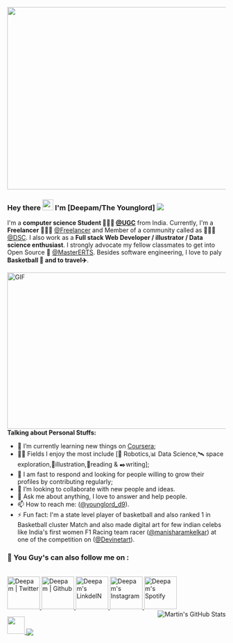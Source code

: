 <p align="center">
<img align="center" alt="GIF" src="https://user-images.githubusercontent.com/43116024/91091911-ecb37480-e674-11ea-827c-1a47e6e9e77f.gif" width="1020" height="420" />
</p>

### Hey there <img src="https://media.giphy.com/media/hvRJCLFzcasrR4ia7z/giphy.gif" width="25px"> I'm [Deepam/The Younglord] ![](https://visitor-badge.glitch.me/badge?page_id=theyounglord)
I'm a **computer science Student 👨🏽‍💼 [@UGC](https://www.ugc.ac.in/)** from India. Currently, I'm a **Freelancer** 👨🏽‍💻 [@Freelancer](https://www.freelancer.com/) and Member of a community called as 👨🏽‍💼[@DSC](https://dsccu.in/). I also work as a **Full stack Web Developer / illustrator / Data science enthusiast**. I strongly advocate my fellow classmates to get into Open Source 📢 [@MasterERTS](https://github.com/MasterERTS). Besides software engineering, I love to paly **Basketball :basketball: and to travel:airplane:**.

<img align="right" alt="GIF" src="https://user-images.githubusercontent.com/43116024/91599470-04943c80-e984-11ea-906d-ad345e49fbc4.gif" width="550" height="360" />

**Talking about Personal Stuffs:**

- 📖 I’m currently learning new things on [Coursera](https://www.coursera.org);
- 🤹🏽 Fields I enjoy the most include [🤖 Robotics,📊 Data Science,:artificial_satellite: space exploration,:tropical_fish:illustration,:open_book:reading & :black_nib:writing];
- 💬 I am fast to respond and looking for people willing to grow their profiles by contributing regularly;
- 👯 I’m looking to collaborate with new people and ideas.
- 💬 Ask me about anything, I love to answer and help people.
- 📫 How to reach me: ([@younglord_d9](https://www.instagram.com/younglord_d9/)).
- ⚡ Fun fact: I'm a state level player of basketball and also ranked 1 in Basketball cluster Match and also made digital art for few indian celebs like India's first women F1 Racing team racer ([@manisharamkelkar](https://www.instagram.com/manisharamkelkar/)) at one of the competition on ([@Devinetart](https://www.deviantart.com/)).

### :monocle_face: You Guy's can also follow me on :
<p align="left">
<br/>
<a href="https://twitter.com/younglord_d9">
  <img alt="Deepam | Twitter" width="75px" src="https://www.flaticon.com/svg/static/icons/svg/1322/1322042.svg" />
</a>
<a href="https://github.com/theyounglord">
  <img alt="Deepam | Github" width="75px" src="https://www.flaticon.com/svg/static/icons/svg/1322/1322053.svg" />
</a>
<a href="https://www.linkedin.com/in/young-lord-526b3116b/">
  <img alt="Deepam's LinkdeIN" width="75px" src="https://image.flaticon.com/icons/svg/2111/2111465.svg" />
</a>
<a href="https://www.instagram.com/accounts/login/?next=%2Fyounglord_d9%2F&source=follow">
  <img alt="Deepam's Instagram" width="75px" src="https://image.flaticon.com/icons/svg/2111/2111421.svg" />
</a>
<a href="https://open.spotify.com/user/31htsemoewvncl77kqbji3vvth4q">
  <img alt="Deepam's Spotify" width="75px" src="https://image.flaticon.com/icons/svg/2111/2111627.svg" />
</a>
  <a href="https://github.comnz/theyounglord">
  <img align="right" src="https://github-readme-stats.vercel.app/api?username=theyounglord&show_icons=true&line_height=27&count_private=true&title_color=ffffff&text_color=b8d7eb&icon_color=e77912&bg_color=10,000000,325fb3" alt="Martin's GitHub Stats" />
</p>

<a href="mailto:theyounglord.d9@gmail.com">
  <img src="https://github.com/blackcater/blackcater/raw/master/images/social-gmail.svg" height="40" />
</a>
<a href="https://github.com/MartinHeinz/python-project-blueprint">
  <img align="center" src="https://github-readme-stats.vercel.app/api/pin/?username=MartinHeinz&repo=python-project-blueprint&title_color=ffffff&text_color=c9cacc&icon_color=2bbc8a&bg_color=1d1f21" />
</a>
